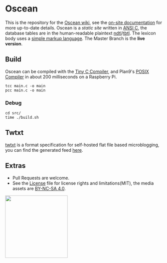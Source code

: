 # Oscean

This is the repository for the [Oscean wiki](http://wiki.xxiivv.com/), see the [on-site documentation](http://wiki.xxiivv.com/About) for more up-to-date details. Oscean is a _static site_ written in [ANSI C](https://en.wikipedia.org/wiki/ANSI_C), the database tables are in the human-readable plaintext [ndtl](https://wiki.xxiivv.com/site/indental.html)/[tbtl](https://wiki.xxiivv.com/site/tablatal.html). The lexicon body uses a [simple markup language](https://wiki.xxiivv.com/site/meta.html). The Master Branch is the **live version**.

## Build

Oscean can be compiled with the [Tiny C Compiler](https://bellard.org/tcc/), and Plan9's [POSIX Compiler](http://doc.cat-v.org/plan_9/4th_edition/papers/ape) in about 200 milliseconds on a Raspberry Pi.

```
tcc main.c -o main
pcc main.c -o main
```

### Debug

```
cd src/
time ./build.sh
```

## Twtxt

[twtxt](https://github.com/buckket/twtxt) is a format specification for self-hosted flat file based microblogging, you can find the generated feed [here](https://wiki.xxiivv.com/links/tw.txt). 

## Extras

- Pull Requests are welcome.
- See the [License](LICENSE) file for license rights and limitations(MIT), the media assets are [BY-NC-SA 4.0](http://wiki.xxiivv.com/About).

<img src='https://github.com/XXIIVV/Oscean/blob/master/media/identity/logo.crest.png?raw=true' width='200'/>
